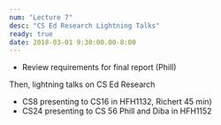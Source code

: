 ```yaml
---
num: "Lecture 7"
desc: "CS Ed Research Lightning Talks"
ready: true
date: 2018-03-01 9:30:00.00-8:00
---
```


* Review requirements for final report (Phill)

Then, lightning talks on CS Ed Research

* CS8 presenting to CS16 in HFH1132, Richert 45 min)
* CS24 presenting to CS 56 Phill and Diba in HFH1152
